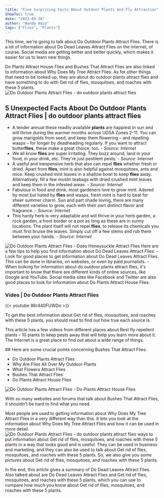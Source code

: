 ```yaml
---
title: "Five Surprising Facts About Outdoor Plants And Fly Attraction"
ShowToc: true 
date: "2022-09-26"
author: "Wanda Haza" 
tags: ["Flies", "Plants"]
---
```


	
This time, we're going to talk about Do Outdoor Plants Attract Flies. There is a lot of information about Do Dead Leaves Attract Flies on the internet, of course. Social media are getting better and better quickly, which makes it easier for us to learn new things.

Do Plants Attract House Flies and Bushes That Attract Flies are also linked to information about Why Does My Tree Attract Flies. As for other things that need to be looked up, they are about do outdoor plants attract flies and have something to do with Get rid of flies, mosquitoes, and roaches with these 5 plants.
<img loading="lazy" src="https://usercontent1.hubstatic.com/13641266.jpg" onerror="this.onerror=null;this.src='https://blogger.googleusercontent.com/img/a/AVvXsEhe7F7TRXHtjiKvHb5vS7DmnxvpHiDyoYyYvm1nHB3Qp2_w3BnM6A2eq4v7FYxCC9bfZt3a9vIMtAYEKUiaDQbHMg-ViyGmRIj39MLp0bGFfgfYw1Dc9q_H-T0wiTm3l0Uq42dETrN9eC8aGJ9_IORZsxST1AcLR7np1koOfcc7tnHa4S8Mwz_xD9d0=s16000';" alt="Do Outdoor Plants Attract Flies - do outdoor plants attract flies" >

## 5 Unexpected Facts About Do Outdoor Plants Attract Flies | do outdoor plants attract flies
-   A tender annual these readily available **plants** are happiest in sun and will thrive during the warmer months across UDSA Zones 2-11. You can grow marigolds from seed, and keep them flowering – and repelling wasps – for longer by deadheading regularly. If you want to attract butter**flies**, these make a great choice, too. - <cite>Source: Internet</cite>
-   We all know **flies** are super irritating. They buzz around, land in your food, in your drink, etc. They're just pestilent pests. - <cite>Source: Internet</cite>
-   A useful and inexpensive herb that also can repel **flies** whether fresh or dried. Apart from **flies**, mint is also helpful against mosquitoes, ants and mice. Keep crushed mint leaves in a shallow bowl to keep **flies** away. Alternatively, fill a few muslin teabags with dried crushed mint leaves and keep them in the infested areas. - <cite>Source: Internet</cite>
-   Fabulous in food and drink, most gardeners love to grow mint. Adored by most but hated by **flies** and wasps, fresh mint is hard to beat for sheer summer charm. Sun and part shade loving, there are many different varieties to grow, each with their own distinct flavor and fragrance. - <cite>Source: Internet</cite>
-   This hardy herb is very adaptable and will thrive in your herb garden, a rock garden, a front border or a pot as long as these are in sunny locations. The plant itself will not repel **flies**, to release its chemicals you must first bruise the leaves. Simply cut off a few stems and rub them between your hands. - <cite>Source: Internet</cite>


<img loading="lazy" src="https://hips.hearstapps.com/hmg-prod.s3.amazonaws.com/images/flowers-that-attract-hummingbirds-1587237199.jpg?crop=1.00xw:0.751xh;0,0.149xh&resize=1200:*" onerror="this.onerror=null;this.src='https://blogger.googleusercontent.com/img/a/AVvXsEhe7F7TRXHtjiKvHb5vS7DmnxvpHiDyoYyYvm1nHB3Qp2_w3BnM6A2eq4v7FYxCC9bfZt3a9vIMtAYEKUiaDQbHMg-ViyGmRIj39MLp0bGFfgfYw1Dc9q_H-T0wiTm3l0Uq42dETrN9eC8aGJ9_IORZsxST1AcLR7np1koOfcc7tnHa4S8Mwz_xD9d0=s16000';" alt="Do Outdoor Plants Attract Flies - Does Honeysuckle Attract Flies" >
Here are a few tips to help you find information about Do Dead Leaves Attract Flies:
- Look for good places to get information about Do Dead Leaves Attract Flies. This can be done in libraries, on websites, or even by paid journalists.
- When looking for information about do outdoor plants attract flies, it's important to know that there are different kinds of online sources, like Google and YouTube. Social media sites like Facebook and Twitter are also good places to look for information about Do Plants Attract House Flies.

### Video | Do Outdoor Plants Attract Flies
{{< youtube 86r440FUWDo >}} 

To get the best information about Get rid of flies, mosquitoes, and roaches with these 5 plants, you should read to find out how true each source is.

This article has a few videos from different places about Best fly repellent plants – 10 plants to keep pests away that will help you learn more about it. The Internet is a great place to find out about a wide range of things.
<script async="async" data-cfasync="false" src="//normallydemandedalter.com/fe63df3c5408708b15d8dc3d9b206b31/invoke.js"></script>
<div id="container-fe63df3c5408708b15d8dc3d9b206b31"></div>
## Here are some crucial points concerning Bushes That Attract Flies:

- Do Outdoor Plants Attract Flies
- Why Are Flies All Over My Outdoor Plants
- What Flowers Attract Flies
- Bushes That Attract Flies
- Do Plants Attract House Flies

 <img loading="lazy" src="https://plantinstructions.com/wp-content/uploads/2017/07/butterfly-garden.jpg" onerror="this.onerror=null;this.src='https://blogger.googleusercontent.com/img/a/AVvXsEhe7F7TRXHtjiKvHb5vS7DmnxvpHiDyoYyYvm1nHB3Qp2_w3BnM6A2eq4v7FYxCC9bfZt3a9vIMtAYEKUiaDQbHMg-ViyGmRIj39MLp0bGFfgfYw1Dc9q_H-T0wiTm3l0Uq42dETrN9eC8aGJ9_IORZsxST1AcLR7np1koOfcc7tnHa4S8Mwz_xD9d0=s16000';" alt="Do Outdoor Plants Attract Flies - Do Plants Attract House Flies" >

With so many websites and forums that talk about Bushes That Attract Flies, it shouldn't be hard to find what you need.

Most people are used to getting information about Why Does My Tree Attract Flies in a very different way than this. It lets you look at the information about Why Does My Tree Attract Flies and how it can be used in more detail.
<img loading="lazy" src="http://www.laspilitas.com/images/grid24_24/10697/animals/insects/flies/syrphid/eristalis.jpg" onerror="this.onerror=null;this.src='https://blogger.googleusercontent.com/img/a/AVvXsEhe7F7TRXHtjiKvHb5vS7DmnxvpHiDyoYyYvm1nHB3Qp2_w3BnM6A2eq4v7FYxCC9bfZt3a9vIMtAYEKUiaDQbHMg-ViyGmRIj39MLp0bGFfgfYw1Dc9q_H-T0wiTm3l0Uq42dETrN9eC8aGJ9_IORZsxST1AcLR7np1koOfcc7tnHa4S8Mwz_xD9d0=s16000';" alt="Do Outdoor Plants Attract Flies - do outdoor plants attract flies" >
ways to put information about Get rid of flies, mosquitoes, and roaches with these 5 plants in a way that looks good and is useful. They can be used in business and marketing, and they can also be used to talk about Get rid of flies, mosquitoes, and roaches with these 5 plants. So, we also give you some pictures about Get rid of flies, mosquitoes, and roaches with these 5 plants.

In the end, this article gives a summary of Do Dead Leaves Attract Flies. Also talked about are Do Dead Leaves Attract Flies and Get rid of flies, mosquitoes, and roaches with these 5 plants, which you can use to compare how much you know about Get rid of flies, mosquitoes, and roaches with these 5 plants.
	
	

